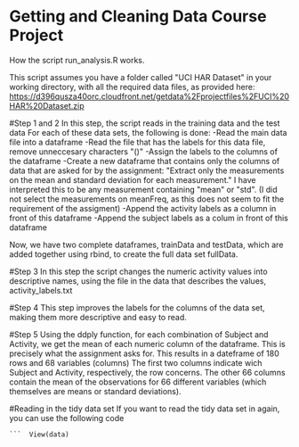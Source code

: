 Getting and Cleaning Data Course Project
=========

How the script run_analysis.R works.

This script assumes you have a folder called "UCI HAR Dataset" in your working directory, with all the required data files, as provided here: https://d396qusza40orc.cloudfront.net/getdata%2Fprojectfiles%2FUCI%20HAR%20Dataset.zip 

#Step 1 and 2
In this step, the script reads in the training data and the test data
For each of these data sets, the following is done:
-Read the main data file into a dataframe 
-Read the file that has the labels for this data file, remove unneccesary characters "()"
-Assign the labels to the columns of the dataframe
-Create a new dataframe that contains only the columns of data that are asked for by the assignment: "Extract only the measurements on the mean and standard deviation for each measurement." I have interpreted this to be any measurement containing "mean" or "std". (I did not select the measurements on meanFreq, as this does not seem to fit the requirement of the assigment)
-Append the activity labels as a column in front of this dataframe
-Append the subject labels as a colum in front of this dataframe

Now, we have two complete dataframes, trainData and testData, which are added together using rbind, to create the full data set fullData.

#Step 3
In this step the script changes the numeric activity values into descriptive names, using the file in the data that describes the values, activity_labels.txt

#Step 4
This step improves the labels for the columns of the data set, making them more descriptive and easy to read.

#Step 5
Using the ddply function, for each combination of Subject and Activity, we get the mean of each numeric column of the dataframe. This is precisely what the assignment asks for.
This results in a dateframe of 180 rows and 68 variables (columns)
The first two columns indicate wich Subject and Activity, respectively, the row concerns.
The other 66 columns contain the mean of the observations for 66 different variables (which themselves are means or standard deviations).

#Reading in the tidy data set
If you want to read the tidy data set in again, you can use the following code
 ```data <- read.table("tidyData.txt", header = TRUE) 
 ```  View(data)


